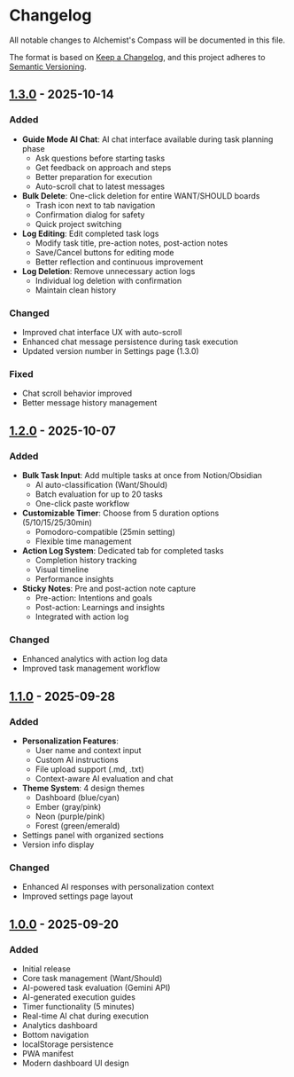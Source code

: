 # Changelog

All notable changes to Alchemist's Compass will be documented in this file.

The format is based on [Keep a Changelog](https://keepachangelog.com/en/1.0.0/),
and this project adheres to [Semantic Versioning](https://semver.org/spec/v2.0.0.html).

## [1.3.0] - 2025-10-14

### Added
- **Guide Mode AI Chat**: AI chat interface available during task planning phase
  - Ask questions before starting tasks
  - Get feedback on approach and steps
  - Better preparation for execution
  - Auto-scroll chat to latest messages
- **Bulk Delete**: One-click deletion for entire WANT/SHOULD boards
  - Trash icon next to tab navigation
  - Confirmation dialog for safety
  - Quick project switching
- **Log Editing**: Edit completed task logs
  - Modify task title, pre-action notes, post-action notes
  - Save/Cancel buttons for editing mode
  - Better reflection and continuous improvement
- **Log Deletion**: Remove unnecessary action logs
  - Individual log deletion with confirmation
  - Maintain clean history

### Changed
- Improved chat interface UX with auto-scroll
- Enhanced chat message persistence during task execution
- Updated version number in Settings page (1.3.0)

### Fixed
- Chat scroll behavior improved
- Better message history management

## [1.2.0] - 2025-10-07

### Added
- **Bulk Task Input**: Add multiple tasks at once from Notion/Obsidian
  - AI auto-classification (Want/Should)
  - Batch evaluation for up to 20 tasks
  - One-click paste workflow
- **Customizable Timer**: Choose from 5 duration options (5/10/15/25/30min)
  - Pomodoro-compatible (25min setting)
  - Flexible time management
- **Action Log System**: Dedicated tab for completed tasks
  - Completion history tracking
  - Visual timeline
  - Performance insights
- **Sticky Notes**: Pre and post-action note capture
  - Pre-action: Intentions and goals
  - Post-action: Learnings and insights
  - Integrated with action log

### Changed
- Enhanced analytics with action log data
- Improved task management workflow

## [1.1.0] - 2025-09-28

### Added
- **Personalization Features**:
  - User name and context input
  - Custom AI instructions
  - File upload support (.md, .txt)
  - Context-aware AI evaluation and chat
- **Theme System**: 4 design themes
  - Dashboard (blue/cyan)
  - Ember (gray/pink)
  - Neon (purple/pink)
  - Forest (green/emerald)
- Settings panel with organized sections
- Version info display

### Changed
- Enhanced AI responses with personalization context
- Improved settings page layout

## [1.0.0] - 2025-09-20

### Added
- Initial release
- Core task management (Want/Should)
- AI-powered task evaluation (Gemini API)
- AI-generated execution guides
- Timer functionality (5 minutes)
- Real-time AI chat during execution
- Analytics dashboard
- Bottom navigation
- localStorage persistence
- PWA manifest
- Modern dashboard UI design

[1.3.0]: https://github.com/I1031-h/alchemist-compass/compare/v1.2.0...v1.3.0
[1.2.0]: https://github.com/I1031-h/alchemist-compass/compare/v1.1.0...v1.2.0
[1.1.0]: https://github.com/I1031-h/alchemist-compass/compare/v1.0.0...v1.1.0
[1.0.0]: https://github.com/I1031-h/alchemist-compass/releases/tag/v1.0.0
